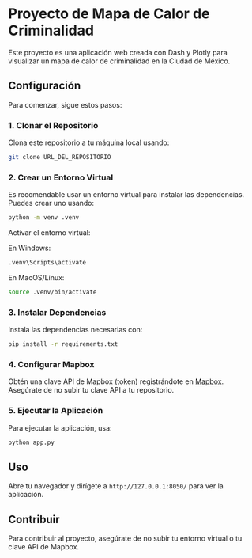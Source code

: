
# Proyecto de Mapa de Calor de Criminalidad

Este proyecto es una aplicación web creada con Dash y Plotly para visualizar un mapa de calor de criminalidad en la Ciudad de México.

## Configuración

Para comenzar, sigue estos pasos:

### 1. Clonar el Repositorio

Clona este repositorio a tu máquina local usando:

```bash
git clone URL_DEL_REPOSITORIO
```

### 2. Crear un Entorno Virtual

Es recomendable usar un entorno virtual para instalar las dependencias. Puedes crear uno usando:

```bash
python -m venv .venv
```

Activar el entorno virtual:

En Windows:
```bash
.venv\Scripts\activate
```

En MacOS/Linux:
```bash
source .venv/bin/activate
```

### 3. Instalar Dependencias

Instala las dependencias necesarias con:

```bash
pip install -r requirements.txt
```

### 4. Configurar Mapbox

Obtén una clave API de Mapbox (token) registrándote en [Mapbox](https://www.mapbox.com/). Asegúrate de no subir tu clave API a tu repositorio.

### 5. Ejecutar la Aplicación

Para ejecutar la aplicación, usa:

```bash
python app.py
```

## Uso

Abre tu navegador y dirígete a `http://127.0.0.1:8050/` para ver la aplicación.

## Contribuir

Para contribuir al proyecto, asegúrate de no subir tu entorno virtual o tu clave API de Mapbox.
